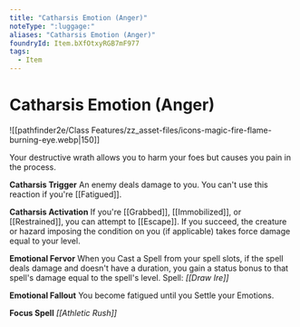 ```yaml
---
title: "Catharsis Emotion (Anger)"
noteType: ":luggage:"
aliases: "Catharsis Emotion (Anger)"
foundryId: Item.bXfOtxyRGB7mF977
tags:
  - Item
---
```


# Catharsis Emotion (Anger)
![[pathfinder2e/Class Features/zz_asset-files/icons-magic-fire-flame-burning-eye.webp|150]]

Your destructive wrath allows you to harm your foes but causes you pain in the process.

**Catharsis Trigger** An enemy deals damage to you. You can't use this reaction if you're [[Fatigued]].

**Catharsis Activation** If you're [[Grabbed]], [[Immobilized]], or [[Restrained]], you can attempt to [[Escape]]. If you succeed, the creature or hazard imposing the condition on you (if applicable) takes force damage equal to your level.

**Emotional Fervor** When you Cast a Spell from your spell slots, if the spell deals damage and doesn't have a duration, you gain a status bonus to that spell's damage equal to the spell's level. Spell: _[[Draw Ire]]_

**Emotional Fallout** You become fatigued until you Settle your Emotions.

**Focus Spell** _[[Athletic Rush]]_
